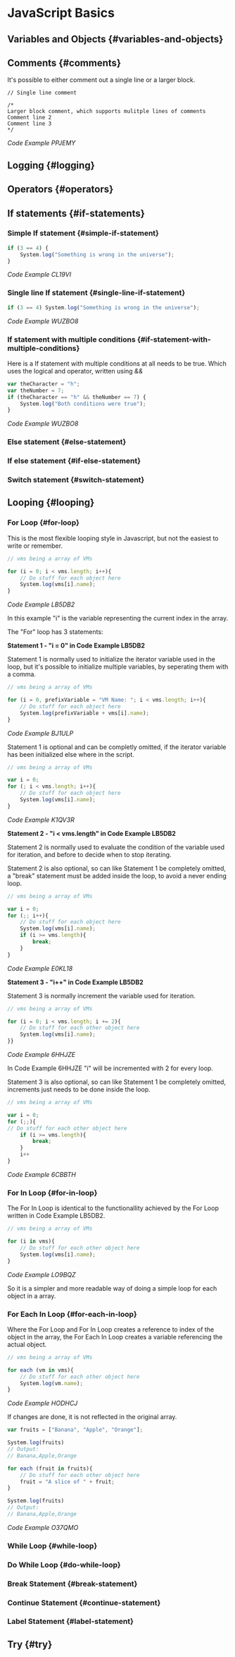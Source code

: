 # JavaScript Basics

## Variables and Objects {#variables-and-objects}

## Comments {#comments}

It's possible to either comment out a single line or a larger block.

```
// Single line comment

/*
Larger block comment, which supports mulitple lines of comments
Comment line 2
Comment line 3
*/
```
_Code Example PPJEMY_

## Logging {#logging}

## Operators {#operators}

## If statements {#if-statements}

### Simple If statement {#simple-if-statement}

```javascript 
if (3 == 4) {
	System.log("Something is wrong in the universe");
}
```
_Code Example CL19VI_

### Single line If statement {#single-line-if-statement}

```javascript 
if (3 == 4) System.log("Something is wrong in the universe");
```
_Code Example WUZBO8_

### If statement with multiple conditions {#if-statement-with-multiple-conditions}

Here is a If statement with multiple conditions at all needs to be true. Which uses the logical and operator, written using _&&_

```javascript
var theCharacter = "h";
var theNumber = 7;
if (theCharacter == "h" && theNumber == 7) {
    System.log("Both conditions were true");
}
```
_Code Example WUZBO8_

### Else statement {#else-statement}

### If else statement {#if-else-statement}

### Switch statement {#switch-statement}

## Looping {#looping}

### For Loop {#for-loop}

This is the most flexible looping style in Javascript, but not the easiest to write or remember.

```javascript
// vms being a array of VMs

for (i = 0; i < vms.length; i++){
    // Do stuff for each object here
    System.log(vms[i].name);
}
```
_Code Example LB5DB2_

In this example "i" is the variable representing the current index in the array.

The "For" loop has 3 statements:

**Statement 1 - "i = 0" in Code Example LB5DB2**

Statement 1 is normally used to initialize the iterator variable used in the loop, but it's possible to initialize multiple variables, by seperating them with a comma.

```javascript
// vms being a array of VMs

for (i = 0, prefixVariable = "VM Name: "; i < vms.length; i++){
    // Do stuff for each object here
    System.log(prefixVariable + vms[i].name);
}
```
_Code Example BJ1ULP_

Statement 1 is optional and can be completly omitted, if the iterator variable has been initialized else where in the script.

```javascript
// vms being a array of VMs

var i = 0;
for (; i < vms.length; i++){
    // Do stuff for each object here
    System.log(vms[i].name);
}
```
_Code Example K1QV3R_

**Statement 2 - "i &lt; vms.length" in Code Example LB5DB2**

Statement 2 is normally used to evaluate the condition of the variable used for iteration, and before to decide when to stop iterating.

Statement 2 is also optional, so can like Statement 1 be completely omitted, a "break" statement must be added inside the loop, to avoid a never ending loop.

```javascript
// vms being a array of VMs

var i = 0;
for (;; i++){
    // Do stuff for each object here
    System.log(vms[i].name);
    if (i >= vms.length){
        break;
    }
}
```
_Code Example E0KL18_

**Statement 3 - "i++" in Code Example LB5DB2**

Statement 3 is normally increment the variable used for iteration.

```javascript
// vms being a array of VMs

for (i = 0; i < vms.length; i += 2){
    // Do stuff for each other object here
    System.log(vms[i].name);
}}
```
_Code Example 6HHJZE_

In Code Example 6HHJZE "i" will be incremented with 2 for every loop.

Statement 3 is also optional, so can like Statement 1 be completely omitted, increments just needs to be done inside the loop.

```javascript
// vms being a array of VMs

var i = 0;
for (;;){
// Do stuff for each other object here
    if (i >= vms.length){
        break;
    }
    i++
}
```
_Code Example 6CBBTH_

### For In Loop {#for-in-loop}

The For In Loop is identical to the functionallity achieved by the For Loop written in Code Example LB5DB2.

```javascript
// vms being a array of VMs

for (i in vms){
    // Do stuff for each other object here
    System.log(vms[i].name);
}
```
_Code Example LO9BQZ_

So it is a simpler and more readable way of doing a simple loop for each object in a array.

### For Each In Loop {#for-each-in-loop}

Where the For Loop and For In Loop creates a reference to index of the object in the array, the For Each In Loop creates a variable referencing the actual object.

```javascript
// vms being a array of VMs

for each (vm in vms){
    // Do stuff for each other object here
    System.log(vm.name);
}
```
_Code Example HODHCJ_

If changes are done, it is not reflected in the original array.

```javascript
var fruits = ["Banana", "Apple", "Orange"];

System.log(fruits)
// Output:
// Banana,Apple,Orange

for each (fruit in fruits){
    // Do stuff for each other object here
    fruit = "A slice of " + fruit;
}

System.log(fruits)
// Output:
// Banana,Apple,Orange
```
_Code Example O37QMO_

### While Loop {#while-loop}

### Do While Loop {#do-while-loop}

### Break Statement {#break-statement}

### Continue Statement {#continue-statement}

### Label Statement {#label-statement}

## Try {#try}


